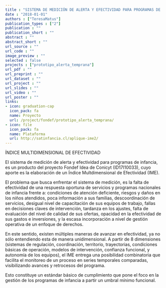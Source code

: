 ```yaml
---
title : "SISTEMA DE MEDICIÓN DE ALERTA Y EFECTIVIDAD PARA PROGRAMAS DE INFANCIA"
date : "2018-01-01"
authors : ["TeresaMatus"]
publication_types : ["2"]
publication : ""
publication_short : ""
abstract : ""
abstract_short : ""
url_source : ""
url_code : ""
image_preview : ""
selected : false
projects : ["prototipo_alerta_temprana"]
url_pdf : ""
url_preprint : ""
url_dataset : ""
url_project : ""
url_slides : ""
url_video : ""
url_poster : ""
links:
- icon: graduation-cap 
  icon_pack: fa 
  name: Proyecto 
  url: /project/fondef/prototipo_alerta_temprana/ 
- icon: file 
  icon_pack: fa 
  name: Plataforma 
  url: http://satinfancia.cl/aplique-ime2/
---
```


ÍNDICE MULTIDIMENSIONAL DE EFECTIVIDAD

El sistema de medición de alerta y efectividad para programas de infancia, es un producto del proyecto Fondef Idea de Conicyt (ID17I10033), cuyo aporte es la elaboración de un Índice Multdimensional de Efectividad (IME).

El problema que busca enfrentar el sistema de medición, es la falta de efectividad de una respuesta oportuna de servicios y programas nacionales de infancia frente a: condiciones de atención deficiente, riesgos y daños en los niños atendidos, poca información a sus familias, descoordinación de servicios, desigual nivel de capacitación de sus equipos de trabajo, fallas en decisiones claves de intervención, tardanza en los ajustes, falta de evaluación del nivel de calidad de sus ofertas, opacidad en la efectividad de sus gastos e inversiones, y la escasa incorporación a nivel de gestión operativa de un enfoque de derechos.

En este sentido, existen múltiples maneras de avanzar en efectividad, ya no sólo entendiendo esta de manera unidimensional. A partir de 8 dimensiones (sistemas de regulación, coordinación, territorio, trayectorias, condiciones básicas de operación, modelos de intervención, confianza funcional, y autonomía de los equipos), el IME entrega una posibilidad combinatoria que facilita el monitoreo de un proceso en series temporales comparadas, visibilizando avances y retrocesos del programa.

Esto constituye un estándar básico de cumplimiento que pone el foco en la gestión de los programas de infancia a partir un umbral mínimo funcional.
